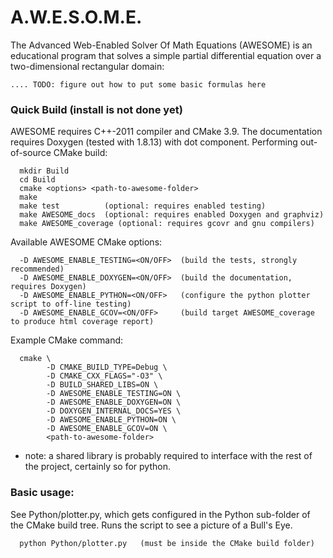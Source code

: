 # A.W.E.S.O.M.E.

The Advanced Web-Enabled Solver Of Math Equations (AWESOME) is an educational program that solves a simple partial differential equation over a two-dimensional rectangular domain:
```
.... TODO: figure out how to put some basic formulas here
```
### Quick Build (install is not done yet)

AWESOME requires C++-2011 compiler and CMake 3.9.
The documentation requires Doxygen (tested with 1.8.13) with dot component.
Performing out-of-source CMake build:
```
  mkdir Build
  cd Build
  cmake <options> <path-to-awesome-folder>
  make
  make test          (optional: requires enabled testing)
  make AWESOME_docs  (optional: requires enabled Doxygen and graphviz)
  make AWESOME_coverage (optional: requires gcovr and gnu compilers)
```

Available AWESOME CMake options:
```
  -D AWESOME_ENABLE_TESTING=<ON/OFF>  (build the tests, strongly recommended)
  -D AWESOME_ENABLE_DOXYGEN=<ON/OFF>  (build the documentation, requires Doxygen)
  -D AWESOME_ENABLE_PYTHON=<ON/OFF>   (configure the python plotter script to off-line testing)
  -D AWESOME_ENABLE_GCOV=<ON/OFF>     (build target AWESOME_coverage to produce html coverage report)
```

Example CMake command:
```
  cmake \
        -D CMAKE_BUILD_TYPE=Debug \
        -D CMAKE_CXX_FLAGS="-O3" \
        -D BUILD_SHARED_LIBS=ON \
        -D AWESOME_ENABLE_TESTING=ON \
        -D AWESOME_ENABLE_DOXYGEN=ON \
        -D DOXYGEN_INTERNAL_DOCS=YES \
        -D AWESOME_ENABLE_PYTHON=ON \
        -D AWESOME_ENABLE_GCOV=ON \
        <path-to-awesome-folder>
```
* note: a shared library is probably required to interface with the rest of the project, certainly so for python.

### Basic usage:

See Python/plotter.py, which gets configured in the Python sub-folder of the CMake build tree.
Runs the script to see a picture of a Bull's Eye.
```
  python Python/plotter.py   (must be inside the CMake build folder)
```

